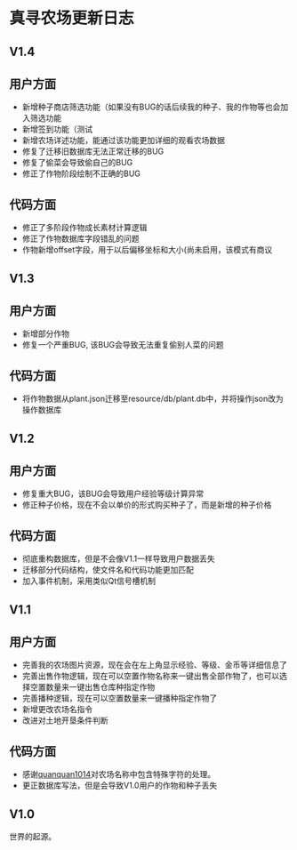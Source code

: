 # 真寻农场更新日志

## V1.4
用户方面
---
- 新增种子商店筛选功能（如果没有BUG的话后续我的种子、我的作物等也会加入筛选功能
- 新增签到功能（测试
- 新增农场详述功能，能通过该功能更加详细的观看农场数据
- 修复了迁移旧数据库无法正常迁移的BUG
- 修复了偷菜会导致偷自己的BUG
- 修正了作物阶段绘制不正确的BUG

代码方面
---
- 修正了多阶段作物成长素材计算逻辑
- 修正了作物数据库字段错乱的问题
- 作物新增offset字段，用于以后偏移坐标和大小(尚未启用，该模式有商议

## V1.3
用户方面
---
- 新增部分作物
- 修复一个严重BUG, 该BUG会导致无法重复偷别人菜的问题

代码方面
---
- 将作物数据从plant.json迁移至resource/db/plant.db中，并将操作json改为操作数据库

## V1.2
用户方面
---
- 修复重大BUG，该BUG会导致用户经验等级计算异常
- 修正种子价格，现在不会以单价的形式购买种子了，而是新增的种子价格

代码方面
---
- 彻底重构数据库，但是不会像V1.1一样导致用户数据丢失
- 迁移部分代码结构，使文件名和代码功能更加匹配
- 加入事件机制，采用类似Qt信号槽机制

## V1.1
用户方面
---
- 完善我的农场图片资源，现在会在左上角显示经验、等级、金币等详细信息了
- 完善出售作物逻辑，现在可以空置作物名称来一键出售全部作物了，也可以选择空置数量来一键出售仓库种指定作物
- 完善播种逻辑，现在可以空置数量来一键播种指定作物了
- 新增更改农场名指令
- 改进对土地开垦条件判断

代码方面
---
- 感谢[quanquan1014](https://github.com/quanquan1014)对农场名称中包含特殊字符的处理。
- 更正数据库写法，但是会导致V1.0用户的作物和种子丢失

## V1.0

世界的起源。
